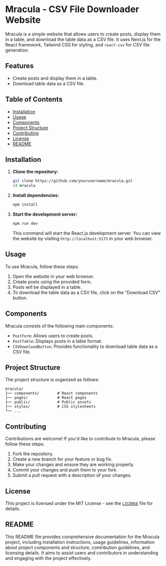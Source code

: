 # Mracula - CSV File Downloader Website

Mracula is a simple website that allows users to create posts, display them in a table, and download the table data as a CSV file. It uses Next.js for the React framework, Tailwind CSS for styling, and `react-csv` for CSV file generation.

## Features

- Create posts and display them in a table.
- Download table data as a CSV file.

## Table of Contents

- [Installation](#installation)
- [Usage](#usage)
- [Components](#components)
- [Project Structure](#project-structure)
- [Contributing](#contributing)
- [License](#license)
- [README](#readme)

## Installation

1. **Clone the repository:**

   ```sh
   git clone https://github.com/yourusername/mracula.git
   cd mracula
   ```

2. **Install dependencies:**

   ```sh
   npm install
   ```

3. **Start the development server:**

   ```sh
   npm run dev
   ```

   This command will start the React.js development server. You can view the website by visiting `http://localhost:5173` in your web browser.

## Usage

To use Mracula, follow these steps:

1. Open the website in your web browser.
2. Create posts using the provided form.
3. Posts will be displayed in a table.
4. To download the table data as a CSV file, click on the "Download CSV" button.

## Components

Mracula consists of the following main components:

- `PostForm`: Allows users to create posts.
- `PostTable`: Displays posts in a table format.
- `CSVDownloadButton`: Provides functionality to download table data as a CSV file.

## Project Structure

The project structure is organized as follows:

```
mracula/
├── components/        # React components
├── pages/             # React pages
├── public/            # Public assets
├── styles/            # CSS stylesheets
└── ...
```

## Contributing

Contributions are welcome! If you'd like to contribute to Mracula, please follow these steps:

1. Fork the repository.
2. Create a new branch for your feature or bug fix.
3. Make your changes and ensure they are working properly.
4. Commit your changes and push them to your fork.
5. Submit a pull request with a description of your changes.

## License

This project is licensed under the MIT License - see the [`LICENSE`](LICENSE) file for details.

## README

This README file provides comprehensive documentation for the Mracula project, including installation instructions, usage guidelines, information about project components and structure, contribution guidelines, and licensing details. It aims to assist users and contributors in understanding and engaging with the project effectively.
